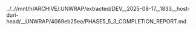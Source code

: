 ../..//mnt/h/ARCHIVE/.UNWRAP/extracted/DEV__2025-08-17__1833__host-duri-head/__UNWRAP/4069eb25ea/PHASE5_5_3_COMPLETION_REPORT.md